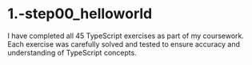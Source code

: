 # 1.-step00_helloworld
I have completed all 45 TypeScript exercises as part of my coursework. Each exercise was carefully solved and tested to ensure accuracy and understanding of TypeScript concepts.
